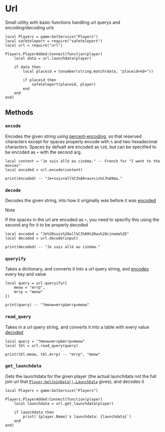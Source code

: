 # Url

Small utility with basic functions handling url querys and encoding/decoding urls

```luau
local Players = game:GetService("Players")
local safeteleport = require("safeteleport")
local url = require("url")

Players.PlayerAdded:Connect(function(player)
	local data = url.launchdata(player)

	if data then
		local placeid = tonumber(string.match(data, "placeid=%d+"))
		
		if placeid then
			safeteleport(placeid, player)
		end
	end
end)

```

## Methods

### `encode`

Encodes the given string using [percent-encoding](https://en.wikipedia.org/wiki/Percent-encoding), so that reserved characters except for spaces properly encode with `%` and two hexadecimal characters. Spaces by defualt are encoded as `%20`, but can be specified to be encoded as `+` with the second arg.

```luau
local content = "Je suis allé au cinéma." -- French for "I went to the movies"
local encoded = url.encode(content)

print(encoded) -- "Je+suis+all%C3%A9+au+cin%C3%A9ma."
```

### `decode`

Decodes the given string, into how it originally was before it was [encoded](#encode)

> [!NOTE]
> If the spaces in the url are encoded as `+`, you need to specifiy this using the second arg for it to be properly decoded

```luau
local encoded = "Je%20suis%20all%C3%A9%20au%20cinema%2E"
local decoded = url.decode(input)

print(decoded) -- "Je suis allé au cinéma."
```

### `queryify`

Takes a dictionary, and converts it into a url query string, and [encodes](#encode) every key and value

```luau
local query = url.queryify({
	meow = "mrrp",
	mrrp = "meow"
})

print(query) -- "?meow=mrrp&mrrp=meow"
```

### `read_query`

Takes in a url query string, and converts it into a table with every value [decoded](#decode)

```luau
local query = "?meow=mrrp&mrrp=meow"
local tbl = url.read_query(query)

print(tbl.meow, tbl.mrrp) -- "mrrp", "meow"
```

### `get_launchdata`

Gets the launchdata for the given player (the actual launchdata not the full join url that [`Player:GetJoinData().LaunchData`](https://create.roblox.com/docs/reference/engine/classes/Player#GetJoinData) gives), and decodes it

```luau
local Players = game:GetService("Players")

Players.PlayerAdded:Connect(function(player)
	local launchdata = url.get_launchdata(player)

	if launchdata then
		print(`{player.Name}'s launchdata: {launchdata}`)
	end
end)
```